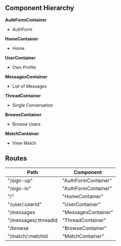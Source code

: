 ## Component Hierarchy

**AuthFormContainer**
 - AuthForm

**HomeContainer**
 - Home

**UserContainer**
- Own Profile

**MessagesContainer**
- List of Messages

**ThreadContainer**
- Single Conversation

**BrowseContainer**
- Browse Users

**MatchContainer**
- View Match

## Routes

|Path   | Component   |
|-------|-------------|
| "/sign-up" | "AuthFormContainer" |
| "/sign-in" | "AuthFormContainer" |
| "/" | "HomeContainer" |
| "/user/:userId" | "UserContainer" |
| "/messages | "MessagesContainer" |
| "/messages/:threadId | "ThreadContainer" |
| "/browse | "BrowseContainer" |
| "/match/:matchId | "MatchContainer" |
